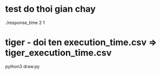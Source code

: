 # test do thoi gian chay
./response_time 2 1
# tiger - doi ten execution_time.csv => tiger_execution_time.csv
python3 draw.py